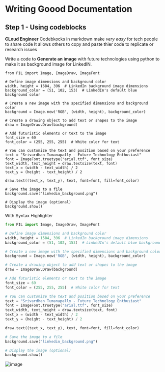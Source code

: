 # Writing Goood Documentation 

## Step 1 - Using codeblocks

**CLoud Engineer**
Codebkocks in markdown make *very easy* for tech people to share code
It allows others to copy and paste thier code to replicate or research issues


Write a code to **Generate an image** with future technologies using python to make it as background image for LinkedIN.


```
from PIL import Image, ImageDraw, ImageFont

# Define image dimensions and background color
width, height = 1584, 396  # LinkedIn background image dimensions
background_color = (51, 102, 153)  # LinkedIn's default blue background color

# Create a new image with the specified dimensions and background color
background = Image.new('RGB', (width, height), background_color)

# Create a drawing object to add text or shapes to the image
draw = ImageDraw.Draw(background)

# Add futuristic elements or text to the image
font_size = 60
font_color = (255, 255, 255)  # White color for text

# You can customize the text and position based on your preference
text = "Srivardhan Tumanapally - Future Technology Enthusiast"
font = ImageFont.truetype("arial.ttf", font_size)
text_width, text_height = draw.textsize(text, font)
text_x = (width - text_width) / 2
text_y = (height - text_height) / 2

draw.text((text_x, text_y), text, font=font, fill=font_color)

# Save the image to a file
background.save("linkedin_background.png")

# Display the image (optional)
background.show()

```

With Syntax Highlighter

```python
from PIL import Image, ImageDraw, ImageFont

# Define image dimensions and background color
width, height = 1584, 396  # LinkedIn background image dimensions
background_color = (51, 102, 153)  # LinkedIn's default blue background color

# Create a new image with the specified dimensions and background color
background = Image.new('RGB', (width, height), background_color)

# Create a drawing object to add text or shapes to the image
draw = ImageDraw.Draw(background)

# Add futuristic elements or text to the image
font_size = 60
font_color = (255, 255, 255)  # White color for text

# You can customize the text and position based on your preference
text = "Srivardhan Tumanapally - Future Technology Enthusiast"
font = ImageFont.truetype("arial.ttf", font_size)
text_width, text_height = draw.textsize(text, font)
text_x = (width - text_width) / 2
text_y = (height - text_height) / 2

draw.text((text_x, text_y), text, font=font, fill=font_color)

# Save the image to a file
background.save("linkedin_background.png")

# Display the image (optional)
background.show()

```



![image](https://github.com/Srivardhan-T/github-docs-example/assets/56570571/e130c13f-e3c7-4484-9444-f6790332c594)
